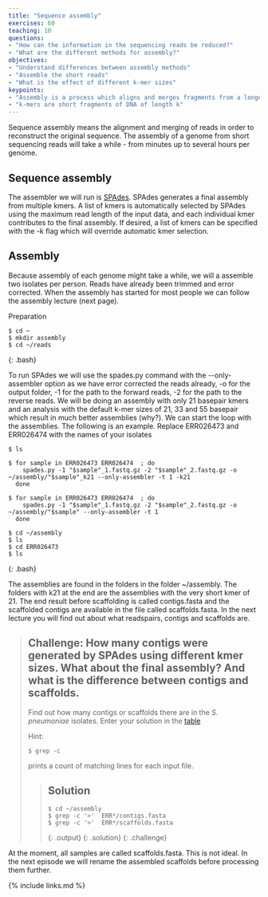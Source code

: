 ```yaml
---
title: "Sequence assembly"
exercises: 60
teaching: 10
questions:
- "How can the information in the sequencing reads be reduced?"
- "What are the different methods for assembly?"
objectives:
- "Understand differences between assembly methods"
- "Assemble the short reads"
- "What is the effect of different k-mer sizes"
keypoints:
- "Assembly is a process which aligns and merges fragments from a longer DNA sequence in order to reconstruct the original sequence."
- "k-mers are short fragments of DNA of length k"
---
```


Sequence assembly means the alignment and merging of reads in order to reconstruct the original sequence. The assembly of a genome from short sequencing reads will take a while - from minutes up to several hours per genome. 

## Sequence assembly

The assembler we will run is [SPAdes](http://cab.spbu.ru/software/spades/). SPAdes generates a final assembly from multiple kmers. A list of kmers is automatically selected by SPAdes using the maximum read length of the input data, and each individual kmer contributes to the final assembly. If desired, a list of kmers can be specified with the -k flag which will override automatic kmer selection.


## Assembly

Because assembly of each genome might take a while, we will a assemble two isolates per person. Reads have already been trimmed and error corrected. When the assembly has started for most people we can follow the assembly lecture (next page). 

Preparation
~~~
$ cd ~
$ mkdir assembly
$ cd ~/reads
~~~
{: .bash}

To run SPAdes we will use the spades.py command with the --only-assembler option as we have error corrected the reads already, -o for the output folder, -1 for the path to the forward reads, -2 for the path to the reverse reads. We will be doing an assembly with only 21 basepair kmers and an analysis with the default k-mer sizes of 21, 33 and 55 basepair which result in much better assemblies (why?). We can start the loop with the assemblies. The following is an example. Replace ERR026473 and ERR026474 with the names of your isolates

~~~
$ ls

$ for sample in ERR026473 ERR026474  ; do
    spades.py -1 "$sample"_1.fastq.gz -2 "$sample"_2.fastq.gz -o ~/assembly/"$sample"_k21 --only-assembler -t 1 -k21
  done

$ for sample in ERR026473 ERR026474  ; do
    spades.py -1 "$sample"_1.fastq.gz -2 "$sample"_2.fastq.gz -o ~/assembly/"$sample" --only-assembler -t 1
  done

$ cd ~/assembly
$ ls 
$ cd ERR026473
$ ls
~~~
{: .bash}

The assemblies are found in the folders in the folder ~/assembly. The folders with k21 at the end are the assemblies with the very short kmer of 21. The end result before scaffolding is called contigs.fasta and the scaffolded contigs are available in the file called scaffolds.fasta. In the next lecture you will find out about what readspairs, contigs and scaffolds are.

> ## Challenge: How many contigs were generated by SPAdes using different kmer sizes. What about the final assembly? And what is the difference between contigs and scaffolds.
>
> Find out how many contigs or scaffolds there are in the *S. pneumoniae* isolates. Enter your solution in the
> [table](https://docs.google.com/spreadsheets/d/1b8BPKcSUuW2YzgHdMaJN3MEbdgroRJa1dWnf5gkHr9M/edit#gid=0)
>
> Hint:
> ~~~
> $ grep -c
> ~~~
> prints a count of matching lines for each input file.
> 
> > ## Solution
> >
> > 
> > ~~~
> > $ cd ~/assembly
> > $ grep -c '>'  ERR*/contigs.fasta
> > $ grep -c '>'  ERR*/scaffolds.fasta
> > 
> > ~~~
> > {: .output}
> {: .solution}
{: .challenge}


At the moment, all samples are called scaffolds.fasta. This is not ideal. In the next episode we will rename the assembled scaffolds before processing them further.


{% include links.md %}
